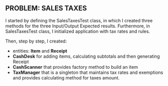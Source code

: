 ## PROBLEM: SALES TAXES

I started by defining the SalesTaxesTest class, in which I created three methods for the three Input/Output Expected results. Furthermore, in SalesTaxesTest class, I initialized application with tax rates and rules.

Then, step by step, I created:
- entities: **Item** and **Receipt**
- **CashDesk** for adding items, calculating subtotals and then generating Receipt
- **CashScanner** that provides factory method to build an item
- **TaxManager** that is a singleton that maintains tax rates and exemptions and provides calculating	 method for taxes amount.
